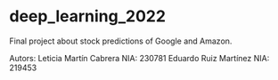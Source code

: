# deep_learning_2022
Final project about stock predictions of Google and Amazon.

Autors: 
Leticia Martín Cabrera NIA: 230781
Eduardo Ruiz Martínez NIA:  219453
